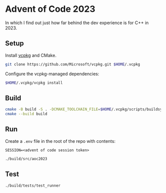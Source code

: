# Advent of Code 2023

In which I find out just how far behind the dev experience is for C++ in 2023.

## Setup

Install [vcpkg](https://vcpkg.io/en/getting-started) and CMake.


```bash
git clone https://github.com/Microsoft/vcpkg.git $HOME/.vcpkg
```

Configure the vcpkg-managed dependencies:

```bash
$HOME/.vcpkg/vcpkg install
```

## Build 

```bash
cmake -B build -S . -DCMAKE_TOOLCHAIN_FILE=$HOME/.vcpkg/scripts/buildsystems/vcpkg.cmake
cmake --build build
```

## Run

Create a `.env` file in the root of the repo with contents:

```text
SESSION=<advent of code session token>
```

```bash
./build/src/aoc2023
```

## Test

```bash
./build/tests/test_runner
```
